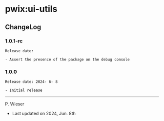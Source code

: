 # pwix:ui-utils

## ChangeLog

### 1.0.1-rc

    Release date: 

    - Assert the presence of the package on the debug console

### 1.0.0

    Release date: 2024- 6- 8

    - Initial release

---
P. Wieser
- Last updated on 2024, Jun. 8th
